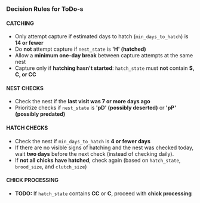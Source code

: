 



### Decision Rules for ToDo-s

#### CATCHING

* Only attempt capture if estimated days to hatch (`min_days_to_hatch`) is **14 or fewer**
* Do **not** attempt capture if `nest_state` is **'H' (hatched)**
* Allow a **minimum one-day break** between capture attempts at the same nest
* Capture only if **hatching hasn't started**: `hatch_state` must **not** contain **S, C, or CC**

#### NEST CHECKS

* Check the nest if the **last visit was 7 or more days ago**
* Prioritize checks if `nest_state` is **'pD' (possibly deserted)** or **'pP' (possibly predated)**

#### HATCH CHECKS

* Check the nest if `min_days_to_hatch` is **4 or fewer days**
* If there are no visible signs of hatching and the nest was checked today, wait **two days** before the next check (instead of checking daily).
* If **not all chicks have hatched**, check again (based on `hatch_state`, `brood_size`, and `clutch_size`)

#### CHICK PROCESSING

* **TODO:** If `hatch_state` contains **CC** or **C**, proceed with **chick processing**
